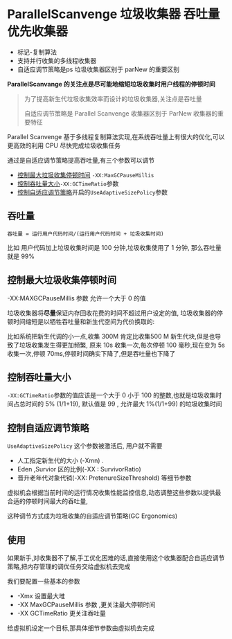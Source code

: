 # ParallelScanvenge 垃圾收集器 吞吐量优先收集器

- 标记-复制算法
- 支持并行收集的多线程收集器
- 自适应调节策略是ps 垃圾收集器区别于 parNew 的重要区别

**ParallelScanvange 的关注点是尽可能地缩短垃圾收集时用户线程的停顿时间**

>  为了提高新生代垃圾收集效率而设计的垃圾收集器,关注点是吞吐量
>
>  自适应调节策略是 Parallel Scanvenge 收集器区别于 ParNew 收集器的重要特征

Parallel Scanvenge 基于多线程复制算法实现,在系统吞吐量上有很大的优化,可以更高效的利用 CPU 尽快完成垃圾收集任务

通过是自适应调节策略提高吞吐量,有三个参数可以调节
- [控制最大垃圾收集停顿时间](#控制最大垃圾收集停顿时间) `-XX:MaxGCPauseMillis`
- [控制吞吐量大小](#控制吞吐量大小)`-XX:GCTimeRatio`参数
- [控制自适应调节策略](#控制自适应调节策略)开启的`UseAdaptiveSizePolicy`参数

## 吞吐量

```
吞吐量 = 运行用户代码时间/(运行用户代码时间 + 垃圾收集时间)
```

比如 用户代码加上垃圾收集时间是 100 分钟,垃圾收集使用了 1 分钟, 那么吞吐量就是 99%

## 控制最大垃圾收集停顿时间

  -XX:MAXGCPauseMillis 参数 允许一个大于 0 的值

垃圾收集器将**尽量**保证内存回收花费的时间不超过用户设定的值, 垃圾收集器的停顿时间缩短是以牺牲吞吐量和新生代空间为代价换取的:

比如系统把新生代调的小一点,收集 300M 肯定比收集500 M 新生代块,但是也导致了垃圾收集发生得更加频繁, 原来 10s 收集一次,每次停顿 100 毫秒,现在变为 5s 收集一次,停顿 70ms,停顿时间确实下降了,但是吞吐量也下降了

## 控制吞吐量大小

`-XX:GCTimeRatio`参数的值应该是一个大于 0 小于 100 的整数,也就是垃圾收集时间占总时间的 5% (1/1+19), 默认值是 99 , 允许最大 1%(1/1+99) 的垃圾收集时间

## 控制自适应调节策略

`UseAdaptiveSizePolicy` 这个参数被激活后, 用户就不需要

- 人工指定新生代的大小 (-Xmn) .
- Eden ,Survior 区的比例(-XX : SurvivorRatio) 
- 晋升老年代对象代销(-XX: PretenureSizeThreshold) 等细节参数

虚拟机会根据当前时间的运行情况收集性能监控信息,动态调整这些参数以提供最合适的停顿时间最大的吞吐量,

这种调节方式成为垃圾收集的自适应调节策略(GC Ergonomics)

## 使用

如果新手,对收集器不了解,手工优化困难的话,直接使用这个收集器配合自适应调节策略,把内存管理的调优任务交给虚拟机去完成

我们要配置一些基本的参数

- -Xmx 设置最大堆
- -XX MaxGCPauseMillis 参数 ,更关注最大停顿时间
- -XX GCTimeRatio 更关注吞吐量

给虚拟机设定一个目标,那具体细节参数由虚拟机去完成

